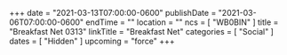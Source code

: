 +++
date = "2021-03-13T07:00:00-0600"
publishDate = "2021-03-06T07:00:00-0600"
endTime = ""
location = ""
ncs = [ "WB0BIN" ]
title = "Breakfast Net 0313"
linkTitle = "Breakfast Net"
categories = [ "Social" ]
dates = [ "Hidden" ]
upcoming = "force"
+++
